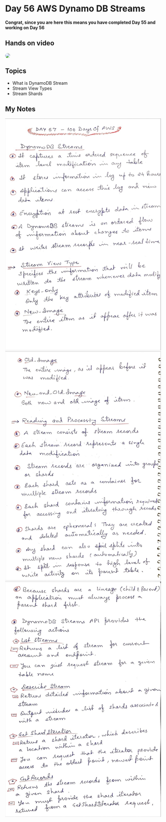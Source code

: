 # Day 56 AWS Dynamo DB Streams

**Congrat, since you are here this means you have completed Day 55 and working on Day 56**

## Hands on video
<a href="https://youtu.be/uipstciGPU0">
<img src="https://i3.ytimg.com/vi/uipstciGPU0/hqdefault.jpg" align="center" width="200" style="border-radius:40px" />
</a>

## Topics
  - What is DynamoDB Stream
  - Stream View Types
  - Stream Shards

## My Notes
  ![1](./images/66b67937db66271441770da5a47a635809932040.jpeg)
  ![2](./images/d45c43c48da5d0854bfbbd11a8c900892203022c.jpeg)
  ![3](./images/e9455c64edfbe3f2252c1181a572e75aac6d3349.jpeg)
